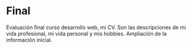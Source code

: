 # Final
Evaluación final curso desarrollo web, mi CV.
Son las descripciones de mi vida profesional, mi vida personal y mis hobbies.
Ampliación de la información inicial.
